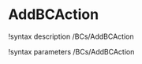 <!-- MOOSE Documentation Stub: Remove this when content is added. -->

# AddBCAction
!syntax description /BCs/AddBCAction

!syntax parameters /BCs/AddBCAction
